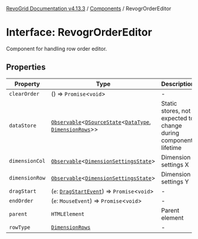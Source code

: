 [RevoGrid Documentation v4.13.3](README.md) / [Components](Namespace.Components.md) / RevogrOrderEditor

# Interface: RevogrOrderEditor

Component for handling row order editor.

## Properties

| Property | Type | Description | Defined in |
| ------ | ------ | ------ | ------ |
| `clearOrder` | () => `Promise`\<`void`\> | - | [src/components.d.ts:544](https://github.com/revolist/revogrid/blob/827fce61250cb005ab132b3ed11b8ae836712e7b/src/components.d.ts#L544) |
| `dataStore` | [`Observable`](TypeAlias.Observable.md)\<[`DSourceState`](TypeAlias.DSourceState.md)\<[`DataType`](TypeAlias.DataType.md), [`DimensionRows`](TypeAlias.DimensionRows.md)\>\> | Static stores, not expected to change during component lifetime | [src/components.d.ts:548](https://github.com/revolist/revogrid/blob/827fce61250cb005ab132b3ed11b8ae836712e7b/src/components.d.ts#L548) |
| `dimensionCol` | [`Observable`](TypeAlias.Observable.md)\<[`DimensionSettingsState`](Interface.DimensionSettingsState.md)\> | Dimension settings X | [src/components.d.ts:552](https://github.com/revolist/revogrid/blob/827fce61250cb005ab132b3ed11b8ae836712e7b/src/components.d.ts#L552) |
| `dimensionRow` | [`Observable`](TypeAlias.Observable.md)\<[`DimensionSettingsState`](Interface.DimensionSettingsState.md)\> | Dimension settings Y | [src/components.d.ts:556](https://github.com/revolist/revogrid/blob/827fce61250cb005ab132b3ed11b8ae836712e7b/src/components.d.ts#L556) |
| `dragStart` | (`e`: [`DragStartEvent`](Interface.DragStartEvent.md)) => `Promise`\<`void`\> | - | [src/components.d.ts:557](https://github.com/revolist/revogrid/blob/827fce61250cb005ab132b3ed11b8ae836712e7b/src/components.d.ts#L557) |
| `endOrder` | (`e`: `MouseEvent`) => `Promise`\<`void`\> | - | [src/components.d.ts:558](https://github.com/revolist/revogrid/blob/827fce61250cb005ab132b3ed11b8ae836712e7b/src/components.d.ts#L558) |
| `parent` | `HTMLElement` | Parent element | [src/components.d.ts:562](https://github.com/revolist/revogrid/blob/827fce61250cb005ab132b3ed11b8ae836712e7b/src/components.d.ts#L562) |
| `rowType` | [`DimensionRows`](TypeAlias.DimensionRows.md) | - | [src/components.d.ts:563](https://github.com/revolist/revogrid/blob/827fce61250cb005ab132b3ed11b8ae836712e7b/src/components.d.ts#L563) |
